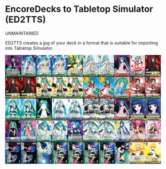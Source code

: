 # EncoreDecks to Tabletop Simulator (ED2TTS)

UNMAINTAINED

ED2TTS creates a jpg of your deck in a format that is suitable for importing into Tabletop Simulator.

![A composite image containing fifty Weiss Schwarz cards aligned in a 10x5 grid](https://raw.githubusercontent.com/insanity54/encore-more/master/data/example-deck.jpeg)
